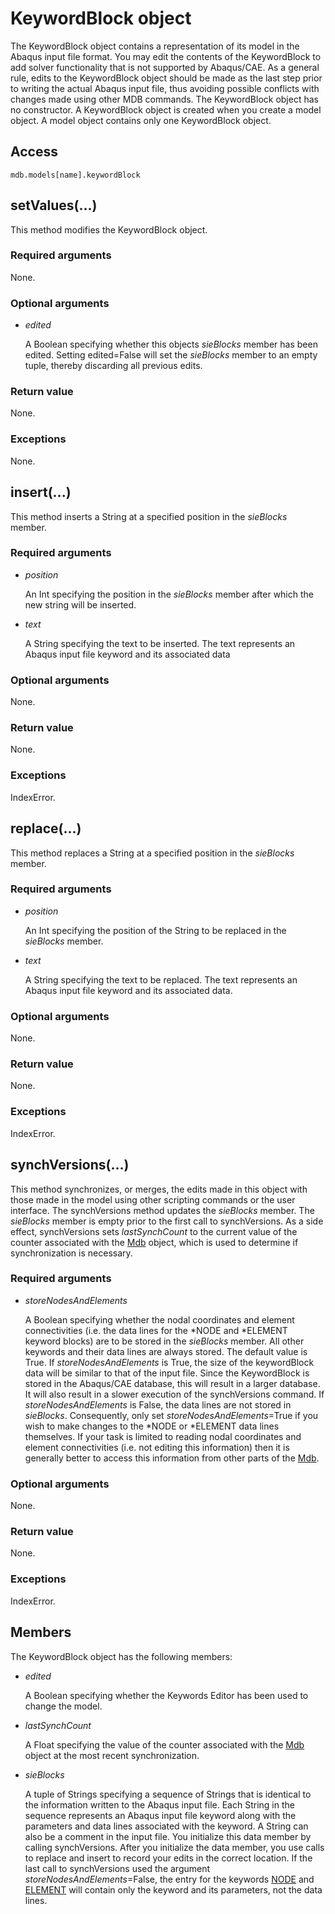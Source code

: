 # KeywordBlock object

The KeywordBlock object contains a representation of its model in the Abaqus input file format. You may edit the contents of the KeywordBlock to add solver functionality that is not supported by Abaqus/CAE. As a general rule, edits to the KeywordBlock object should be made as the last step prior to writing the actual Abaqus input file, thus avoiding possible conflicts with changes made using other MDB commands. The KeywordBlock object has no constructor. A KeywordBlock object is created when you create a model object. A model object contains only one KeywordBlock object.

## Access

```
mdb.models[name].keywordBlock
```

## setValues(...)



This method modifies the KeywordBlock object.



### Required arguments

None.

### Optional arguments

- *edited*

  A Boolean specifying whether this objects *sieBlocks* member has been edited. Setting edited=False will set the *sieBlocks* member to an empty tuple, thereby discarding all previous edits.

### Return value

None.

### Exceptions

None.



## insert(...)



This method inserts a String at a specified position in the *sieBlocks* member.



### Required arguments

- *position*

  An Int specifying the position in the *sieBlocks* member after which the new string will be inserted.

- *text*

  A String specifying the text to be inserted. The text represents an Abaqus input file keyword and its associated data

### Optional arguments

None.

### Return value

None.

### Exceptions

IndexError.



## replace(...)



This method replaces a String at a specified position in the *sieBlocks* member.



### Required arguments

- *position*

  An Int specifying the position of the String to be replaced in the *sieBlocks* member.

- *text*

  A String specifying the text to be replaced. The text represents an Abaqus input file keyword and its associated data.

### Optional arguments

None.

### Return value

None.

### Exceptions

IndexError.



## synchVersions(...)



This method synchronizes, or merges, the edits made in this object with those made in the model using other scripting commands or the user interface. The synchVersions method updates the *sieBlocks* member. The *sieBlocks* member is empty prior to the first call to synchVersions. As a side effect, synchVersions sets *lastSynchCount* to the current value of the counter associated with the [Mdb](https://help.3ds.com/2022/english/DSSIMULIA_Established/SIMACAEKERRefMap/simaker-c-mdbpyc.htm?ContextScope=all) object, which is used to determine if synchronization is necessary.



### Required arguments

- *storeNodesAndElements*

  A Boolean specifying whether the nodal coordinates and element connectivities (i.e. the data lines for the *NODE and *ELEMENT keyword blocks) are to be stored in the *sieBlocks* member. All other keywords and their data lines are always stored. The default value is True. If *storeNodesAndElements* is True, the size of the keywordBlock data will be similar to that of the input file. Since the KeywordBlock is stored in the Abaqus/CAE database, this will result in a larger database. It will also result in a slower execution of the synchVersions command. If *storeNodesAndElements* is False, the data lines are not stored in *sieBlocks*. Consequently, only set *storeNodesAndElements*=True if you wish to make changes to the *NODE or *ELEMENT data lines themselves. If your task is limited to reading nodal coordinates and element connectivities (i.e. not editing this information) then it is generally better to access this information from other parts of the [Mdb](https://help.3ds.com/2022/english/DSSIMULIA_Established/SIMACAEKERRefMap/simaker-c-mdbpyc.htm?ContextScope=all).

### Optional arguments

None.

### Return value

None.

### Exceptions

IndexError.



## Members

The KeywordBlock object has the following members:

- *edited*

  A Boolean specifying whether the Keywords Editor has been used to change the model.

- *lastSynchCount*

  A Float specifying the value of the counter associated with the [Mdb](https://help.3ds.com/2022/english/DSSIMULIA_Established/SIMACAEKERRefMap/simaker-c-mdbpyc.htm?ContextScope=all) object at the most recent synchronization.

- *sieBlocks*

  A tuple of Strings specifying a sequence of Strings that is identical to the information written to the Abaqus input file. Each String in the sequence represents an Abaqus input file keyword along with the parameters and data lines associated with the keyword. A String can also be a comment in the input file. You initialize this data member by calling synchVersions. After you initialize the data member, you use calls to replace and insert to record your edits in the correct location. If the last call to synchVersions used the argument *storeNodesAndElements*=False, the entry for the keywords [NODE](https://help.3ds.com/2022/english/DSSIMULIA_Established/SIMACAEKEYRefMap/simakey-r-node.htm?ContextScope=all#simakey-r-node) and [ELEMENT](https://help.3ds.com/2022/english/DSSIMULIA_Established/SIMACAEKEYRefMap/simakey-r-element.htm?ContextScope=all#simakey-r-element) will contain only the keyword and its parameters, not the data lines.